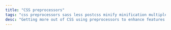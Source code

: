 ```yaml
---
title: "CSS preprocessors"
tags: "css preprocessors sass less postcss minify minification multiple files variables autoprefix"
desc: "Getting more out of CSS using preprocessors to enhance features and reduce CSS duplication."
---
```

